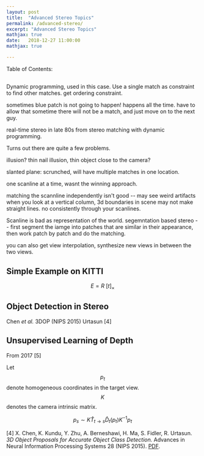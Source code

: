 ```yaml
---
layout: post
title:  "Advanced Stereo Topics"
permalink: /advanced-stereo/
excerpt: "Advanced Stereo Topics"
mathjax: true
date:   2018-12-27 11:00:00
mathjax: true

---
```

Table of Contents:


## 



Dynamic programming, used in this case. Use a single match as constraint to find other matches. get ordering constraint.

sometimes blue patch is not going to happen! happens all the time. have to allow that sometime there will not be a match, and just move on to the next guy.
 
real-time stereo in late 80s from stereo matching with dynamic programming.

Turns out there are quite a few problems.

illusion? thin nail illusion, thin object close to the camera?

slanted plane: scrunched, will have multiple matches in one location.

one scanline at a time, wasnt the winning approach.

matching the scannline independently isn't good -- may see weird artifacts when you look at a vertical column, 3d boundaries in scene may not make straight lines. no consistently through your scanlines.

Scanline is bad as representation of the world. segemntation based stereo -- first segment the iamge into patches that are similar in their appearance, then work patch by patch and do the matching.

you can also get view interpolation, synthesize new views in between the two views.




## Simple Example on KITTI

$$
E = R \mbox{ } [t]_{\times}
$$



## Object Detection in Stereo

Chen *et al.*
3DOP (NIPS 2015) Urtasun [4]

## Unsupervised Learning of Depth

From 2017 [5]

Let $$p_t$$ denote homogeneous coordinates in the target view. $$K$$ denotes the camera intrinsic matrix.

$$
p_s \sim K \hat{T}_{t \rightarrow s} \hat{D}_t (p_t) K^{-1} p_t
$$


[4] X. Chen, K. Kundu, Y. Zhu, A. Berneshawi, H. Ma, S. Fidler, R. Urtasun. *3D Object Proposals for Accurate Object Class Detection.*  Advances in Neural Information Processing Systems 28 (NIPS 2015). [PDF](https://papers.nips.cc/paper/5644-3d-object-proposals-for-accurate-object-class-detection).
